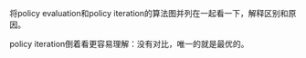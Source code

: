 将policy evaluation和policy iteration的算法图并列在一起看一下，解释区别和原因。



policy iteration倒着看更容易理解：没有对比，唯一的就是最优的。

